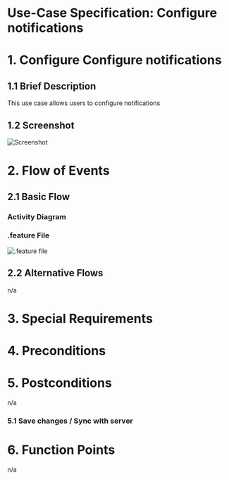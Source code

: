 # Use-Case Specification: Configure notifications

# 1. Configure Configure notifications
## 1.1 Brief Description
This use case allows users to configure notifications

## 1.2 Screenshot 
![Screenshot]()

# 2. Flow of Events

## 2.1 Basic Flow

### Activity Diagram


### .feature File
![.feature file]()

## 2.2 Alternative Flows
n/a

# 3. Special Requirements


# 4. Preconditions


# 5. Postconditions
n/a

### 5.1 Save changes / Sync with server


# 6. Function Points
n/a

